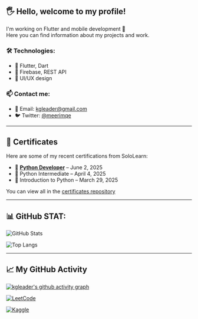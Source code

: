 ## 🖐 Hello, welcome to my profile!

I'm working on Flutter and mobile development 🚀  
Here you can find information about my projects and work.

### 🛠️ Technologies:
- 🚀 Flutter, Dart
- 🔧 Firebase, REST API
- 🎨 UI/UX design

### 📫 Contact me:
- 📨 Email: kgleader@gmail.com
- 🐦 Twitter: [@meerimqe](https://twitter.com/meerimqe)

---

## 📜 Certificates

Here are some of my recent certifications from SoloLearn:

- 🐍 **[Python Developer](https://www.sololearn.com/en/profile/1942337)** – June 2, 2025  
- 🔹 Python Intermediate – April 4, 2025  
- 🔸 Introduction to Python – March 29, 2025  

You can view all in the [certificates repository](https://github.com/kgleader/certificates)

---

## 📊 GitHub STAT:
![GitHub Stats](https://github-readme-stats.vercel.app/api?username=KGLEADER&show_icons=true&theme=tokyonight)

![Top Langs](https://github-readme-stats.vercel.app/api/top-langs/?username=KGLEADER&layout=compact&theme=tokyonight)

---

## 📈 My GitHub Activity

[![kgleader's github activity graph](https://github-readme-activity-graph.vercel.app/graph?username=kgleader&theme=github-dark)](https://github.com/ashutosh00710/github-readme-activity-graph)

[![LeetCode](https://img.shields.io/badge/LeetCode-Solved%20150%20problems-brightgreen)](https://leetcode.com/kgleader/)

[![Kaggle](https://img.shields.io/badge/Kaggle-Competitions%20Gold%20Medalist-orange)](https://www.kaggle.com/)
